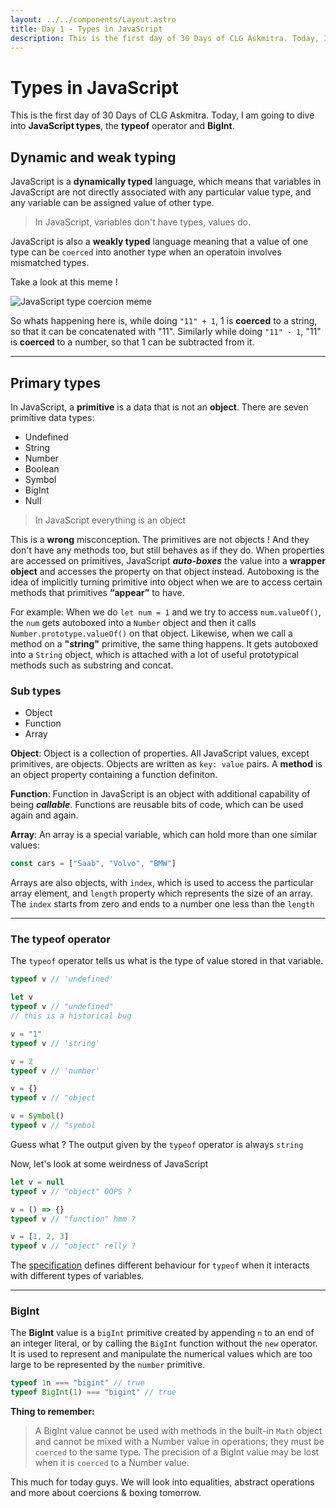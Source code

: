 ```yaml
---
layout: ../../components/Layout.astro
title: Day 1 - Types in JavaScript
description: This is the first day of 30 Days of CLG Askmitra. Today, I am going to dive into JavaScript types, the typeof operator and BigInt.
---
```


# Types in JavaScript

This is the first day of 30 Days of CLG Askmitra. Today, I am going to dive into **JavaScript types**, the **typeof** operator and **BigInt**.

## Dynamic and weak typing

JavaScript is a **dynamically typed** language, which means that variables in JavaScript are not directly associated with any particular value type, and any variable can be assigned value of other type.

> In JavaScript, variables don't have types, values do.

JavaScript is also a **weakly typed** language meaning that a value of one type can be `coerced` into another type when an operatoin involves mismatched types.

Take a look at this meme !

![JavaScript type coercion meme](/images/coercion-meme.png)

So whats happening here is, while doing `"11" + 1`, 1 is **coerced** to a string, so that it can be concatenated with "11". Similarly while doing `"11" - 1`, "11" is **coerced** to a number, so that 1 can be subtracted from it.

---

## Primary types

In JavaScript, a **primitive** is a data that is not an **object**. There are seven primitive data types:

-   Undefined
-   String
-   Number
-   Boolean
-   Symbol
-   BigInt
-   Null

> In JavaScript everything is an object

This is a **wrong** misconception. The primitives are not objects ! And they don't have any methods too, but still behaves as if they do. When properties are accessed on primitives, JavaScript **_auto-boxes_** the value into a **wrapper object** and accesses the property on that object instead. Autoboxing is the idea of implicitly turning primitive into object when we are to access certain methods that primitives **“appear”** to have.

For example: When we do `let num = 1` and we try to access `num.valueOf()`, the `num` gets autoboxed into a `Number` object and then it calls `Number.prototype.valueOf()` on that object. Likewise, when we call a method on a **"string"** primitive, the same thing happens. It gets autoboxed into a `String` object, which is attached with a lot of useful prototypical methods such as substring and concat.

### Sub types

-   Object
-   Function
-   Array

**Object**: Object is a collection of properties. All JavaScript values, except primitives, are objects. Objects are written as `key: value` pairs. A **method** is an object property containing a function definiton.

**Function**: Function in JavaScript is an object with additional capability of being **_callable_**. Functions are reusable bits of code, which can be used again and again.

**Array**: An array is a special variable, which can hold more than one similar values:

```js
const cars = ["Saab", "Volvo", "BMW"]
```

Arrays are also objects, with `index`, which is used to access the particular array element, and `length` property which represents the size of an array. The `index` starts from zero and ends to a number one less than the `length`

---

### The typeof operator

The `typeof` operator tells us what is the type of value stored in that variable.

```js
typeof v // 'undefined'

let v
typeof v // "undefined"
// this is a historical bug

v = "1"
typeof v // 'string'

v = 2
typeof v // 'number'

v = {}
typeof v // "object

v = Symbol()
typeof v // "symbol
```

Guess what ? The output given by the `typeof` operator is always `string`

Now, let's look at some weirdness of JavaScript

```js
let v = null
typeof v // "object" OOPS ?

v = () => {}
typeof v // "function" hmm ?

v = [1, 2, 3]
typeof v // "object" relly ?
```

The [specification](https://262.ecma-international.org/5.1/#sec-11.4.3) defines different behaviour for `typeof` when it interacts with different types of variables.

---

### BigInt

The **BigInt** value is a `bigInt` primitive created by appending `n` to an end of an integer literal, or by calling the `BigInt` function without the `new` operator. It is used to represent and manipulate the numerical values which are too large to be represented by the `number` primitive.

```js
typeof 1n === "bigint" // true
typeof BigInt(1) === "bigint" // true
```

**Thing to remember:**

> A BigInt value cannot be used with methods in the built-in `Math` object and cannot be mixed with a Number value in operations; they must be `coerced` to the same type. The precision of a BigInt value may be lost when it is `coerced` to a Number value.

This much for today guys. We will look into equalities, abstract operations and more about coercions & boxing tomorrow.
